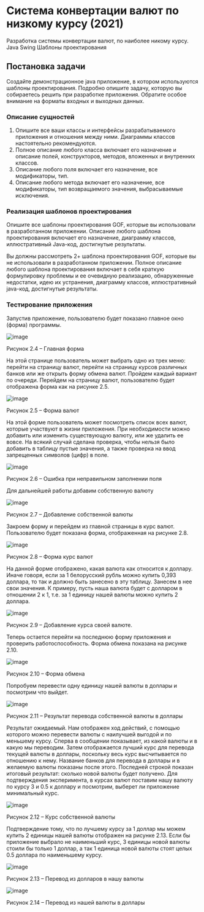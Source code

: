 # Система конвертации валют по низкому курсу (2021)
Разработка системы конвертации валют, по наиболее никому курсу. Java Swing Шаблоны проектирования

## Постановка задачи

Создайте демонстрационное java приложение, в котором используются шаблоны проектирования. Подробно опишите задачу, которую вы собираетесь решить при разработке приложения. Обратите особое внимание на форматы входных и выходных данных. 

### Описание сущностей

1. Опишите все ваши классы и интерфейсы разрабатываемого приложения и отношения между ними. Диаграммы классов настоятельно рекомендуются. 
1. Полное описание любого класса включает его назначение и описание полей, конструкторов, методов, вложенных и внутренних классов. 
1. Описание любого поля включает его назначение, все модификаторы, тип. 
1. Описание любого метода включает его назначение, все модификаторы, тип возвращаемого значения, выбрасываемые исключения. 

### Реализация шаблонов проектирования

Опишите все шаблоны проектирования GOF, которые вы использовали в разработанном приложении. 
Описание любого шаблона проектирования включает его назначение, диаграмму классов, иллюстративный Java-код, достигнутые результаты. 

Вы должны рассмотреть 2+ шаблона проектирования GOF, которые вы не использовали в разработанном приложении. 
Полное описание любого шаблона проектирования включает в себя краткую формулировку проблемы и ее очевидную реализацию, обнаруженные недостатки, идею их устранения, диаграмму классов, иллюстративный java-код, достигнутые результаты. 


### Тестирование приложения

Запустив приложение, пользователю будет показано главное окно (форма) программы.

![image](https://github.com/Evgescha/2101-2091.-Development-of-a-currency-conversion-system-at-the-lowest-exchange-rate/assets/38140129/69cb9ca6-169f-403e-a052-da6011cc4415)

Рисунок 2.4 – Главная форма 

На этой странице пользователь может выбрать одно из трех меню: перейти на страницу валют, перейти на страницу курсов различных банков или же открыть форму обмена валют. Пройдем каждый вариант по очереди.
Перейдем на страницу валют, пользователю будет отображена форма как на рисунке 2.5.
 
 ![image](https://github.com/Evgescha/2101-2091.-Development-of-a-currency-conversion-system-at-the-lowest-exchange-rate/assets/38140129/d562ad3f-b95b-4ec2-b000-ebcbd59c5bac)

Рисунок 2.5 – Форма валют

На этой форме пользователь может посмотреть список всех валют, которые участвуют в жизни приложения. При необходимости можно добавить или изменить существующую валюту, или же удалить ее вовсе. На всякий случай сделана проверка, чтобы нельзя было добавить в таблицу пустые значения, а также проверка на ввод запрещенных символов (цифр) в поле.
 
 ![image](https://github.com/Evgescha/2101-2091.-Development-of-a-currency-conversion-system-at-the-lowest-exchange-rate/assets/38140129/2b60018e-5caa-45b4-858c-cba3a1d80a68)

Рисунок 2.6 – Ошибка при неправильном заполнении поля

Для дальнейшей работы добавим собственную валюту
 

![image](https://github.com/Evgescha/2101-2091.-Development-of-a-currency-conversion-system-at-the-lowest-exchange-rate/assets/38140129/d79f14ba-0f7c-4b8e-a639-5601b6588cdf)

Рисунок 2.7 – Добавление собственной валюты

Закроем форму и перейдем из главной страницы в курс валют.  Пользователю будет показана форма, отображенная на рисунке 2.8.

 ![image](https://github.com/Evgescha/2101-2091.-Development-of-a-currency-conversion-system-at-the-lowest-exchange-rate/assets/38140129/aa939ce1-4828-454f-be16-6aa5884f1eeb)

Рисунок 2.8 – Форма курс валют

На данной форме отображено, какая валюта как относится к доллару. Иначе говоря, если за 1 белорусский рубль можно купить 0,393 доллара, то так и должно быть занесено в эту таблицу. Занесем в нее свои значения. К примеру, пусть наша валюта будет с долларом в отношении 2 к 1, т.е. за 1 единицу нашей валюты можно купить 2 доллара.
 
 ![image](https://github.com/Evgescha/2101-2091.-Development-of-a-currency-conversion-system-at-the-lowest-exchange-rate/assets/38140129/b5b5b43e-5450-499e-8bf2-f78fc73f9575)

Рисунок 2.9 – Добавление курса своей валюте.

Теперь остается перейти на последнюю форму приложения и проверить работоспособность. Форма обмена показана на рисунке 2.10.

 ![image](https://github.com/Evgescha/2101-2091.-Development-of-a-currency-conversion-system-at-the-lowest-exchange-rate/assets/38140129/a80f1910-54a1-4b51-b0c7-ea3577441df8)

Рисунок 2.10 – Форма обмена

Попробуем перевести одну единицу нашей валюты в доллары и посмотрим что выйдет.
 
 ![image](https://github.com/Evgescha/2101-2091.-Development-of-a-currency-conversion-system-at-the-lowest-exchange-rate/assets/38140129/da701106-6511-4f21-bdc1-32275d27de65)

Рисунок 2.11 – Результат перевода собственной валюты в доллары

Результат ожидаемый. Нам отображен ход действий, с помощью которого можно перевести валюты с наилучшей выгодой и по меньшему курсу. 
Сперва в сообщении показывает, из какой валюты и в какую мы переводим. Затем отображается лучший курс для перевода текущей валюты в доллары, поскольку весь курс высчитывается по отношению к нему. Название банков для перевода в доллары и в желаемую валюты показаны после этого. Последней строкой показан итоговый результат: сколько новой валюты будет получено.
Для подтверждения эксперимента, в курсах валют поставим нашу валюту по курсу 3 и 0.5 к доллару и посмотрим, выберет ли приложение минимальный курс.

 ![image](https://github.com/Evgescha/2101-2091.-Development-of-a-currency-conversion-system-at-the-lowest-exchange-rate/assets/38140129/f184dd9a-cc15-4e18-80ff-fecf1eb812ac)

Рисунок 2.12 – Курс собственной валюты

Подтверждение тому, что по лучшему курсу за 1 доллар мы можем купить 2 единицы нашей валюты отображен на рисунке 2.13. Если бы приложение выбрало не наименьший курс, 3 единицы новой валюты стоили бы только 1 доллар, а так 1 единица новой валюты стоят целых 0.5 доллара по наименьшему курсу.
 
 ![image](https://github.com/Evgescha/2101-2091.-Development-of-a-currency-conversion-system-at-the-lowest-exchange-rate/assets/38140129/fd1df093-7e8d-4b85-854a-884e80d0c38b)

Рисунок 2.13 – Перевод из долларов в нашу валюты

 ![image](https://github.com/Evgescha/2101-2091.-Development-of-a-currency-conversion-system-at-the-lowest-exchange-rate/assets/38140129/abfb71ce-0b55-47fb-bf95-8a6a7c818212)

Рисунок 2.14 – Перевод из нашей валюты в доллары
